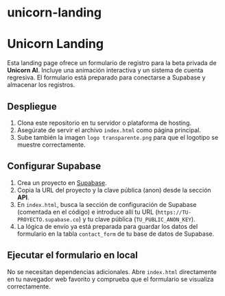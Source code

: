 # unicorn-landing
# Unicorn Landing

Esta landing page ofrece un formulario de registro para la beta privada de **Unicorn AI**. Incluye una animación interactiva y un sistema de cuenta regresiva. El formulario está preparado para conectarse a Supabase y almacenar los registros.

## Despliegue

1. Clona este repositorio en tu servidor o plataforma de hosting.
2. Asegúrate de servir el archivo `index.html` como página principal.
3. Sube también la imagen `logo transparente.png` para que el logotipo se muestre correctamente.

## Configurar Supabase

1. Crea un proyecto en [Supabase](https://supabase.com/).
2. Copia la URL del proyecto y la clave pública (anon) desde la sección **API**.
3. En `index.html`, busca la sección de configuración de Supabase (comentada en el código) e introduce allí tu URL (`https://TU-PROYECTO.supabase.co`) y tu clave pública (`TU_PUBLIC_ANON_KEY`).
4. La lógica de envío ya está preparada para guardar los datos del formulario en la tabla `contact_form` de tu base de datos de Supabase.

## Ejecutar el formulario en local

No se necesitan dependencias adicionales. Abre `index.html` directamente en tu navegador web favorito y comprueba que el formulario se visualiza correctamente.
